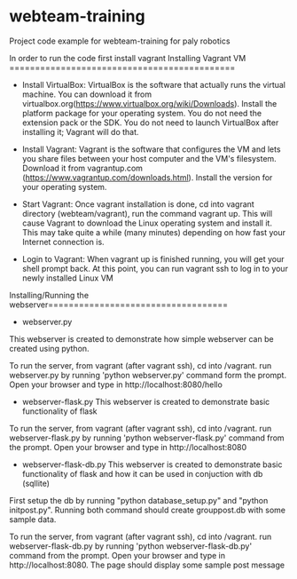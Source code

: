 webteam-training
=============

Project code example for webteam-training for paly robotics

In order to run the code first install vagrant 
Installing Vagrant VM ============================================
* Install VirtualBox: VirtualBox is the software that actually runs the virtual machine. You can download it from virtualbox.org(https://www.virtualbox.org/wiki/Downloads). Install the platform package for your operating system. You do not need the extension pack or the SDK. You do not need to launch VirtualBox after installing it; Vagrant will do that.

* Install Vagrant: Vagrant is the software that configures the VM and lets you share files between your host computer and the VM's filesystem. Download it from vagrantup.com (https://www.vagrantup.com/downloads.html). Install the version for your operating system.

* Start Vagrant: Once vagrant installation is done, cd into vagrant directory (webteam/vagrant), run the command vagrant up. This will cause Vagrant to download the Linux operating system and install it. This may take quite a while (many minutes) depending on how fast your Internet connection is.

* Login to Vagrant: When vagrant up is finished running, you will get your shell prompt back. At this point, you can run vagrant ssh to log in to your newly installed Linux VM

Installing/Running the webserver===================================

* webserver.py

This webserver is created to demonstrate how simple webserver can be created using python. 

To run the server, from vagrant (after vagrant ssh), cd into /vagrant.  run webserver.py by running 'python webserver.py' command form the prompt.  Open your browser and type in http://localhost:8080/hello

* webserver-flask.py
This webserver is created to demonstrate basic functionality of flask

To run the server, from vagrant (after vagrant ssh), cd into /vagrant.  run webserver-flask.py by running 'python webserver-flask.py' command from the prompt.  Open your browser and type in http://localhost:8080

* webserver-flask-db.py
This webserver is created to demonstrate basic functionality of flask and how it can be used in conjuction with db (sqllite)

First setup the db by running "python database_setup.py"  and "python initpost.py". Running both command should create grouppost.db with some sample data.

To run the server, from vagrant (after vagrant ssh), cd into /vagrant.  run webserver-flask-db.py by running 'python webserver-flask-db.py' command from the prompt.  Open your browser and type in http://localhost:8080.  The page should display some sample post message


